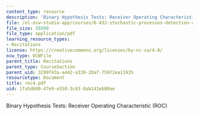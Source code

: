 ```yaml
---
content_type: resource
description: 'Binary Hypothesis Tests: Receiver Operating Characteristic (ROC)'
file: /ol-ocw-studio-app/courses/6-432-stochastic-processes-detection-and-estimation-spring-2004/1fa5d68047e9e5503c638ab141eb89ae_rec4.pdf
file_size: 35599
file_type: application/pdf
learning_resource_types:
- Recitations
license: https://creativecommons.org/licenses/by-nc-sa/4.0/
ocw_type: OCWFile
parent_title: Recitations
parent_type: CourseSection
parent_uid: 3299f43a-a442-a330-20af-75972ea11935
resourcetype: Document
title: rec4.pdf
uid: 1fa5d680-47e9-e550-3c63-8ab141eb89ae
---
```

Binary Hypothesis Tests: Receiver Operating Characteristic (ROC)